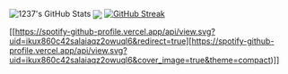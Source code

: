 ![1237's GitHub Stats](https://github-readme-stats.vercel.app/api?username=12three7&show_icons=true&theme=radical)
<a href="https://github.com"><img align="center" src="https://github-readme-stats.vercel.app/api/top-langs/?username=12three7&layout=compact&theme=radical&hide_border=false" /></a>
[![GitHub Streak](http://github-readme-streak-stats.herokuapp.com?user=12three7&hide_border=false&background=141321&ring=FC428C&fire=E8CA43&dates=A7FCF5&currStreakLabel=FFFFFF&sideNums=A7FCF5&currStreakNum=E8CA43&sideLabels=FFFFFF&stroke=FFFFFF)](#)

[[https://spotify-github-profile.vercel.app/api/view.svg?uid=ikux860c42salaiaqz2owuql6&redirect=true][https://spotify-github-profile.vercel.app/api/view.svg?uid=ikux860c42salaiaqz2owuql6&cover_image=true&theme=compact)]]
